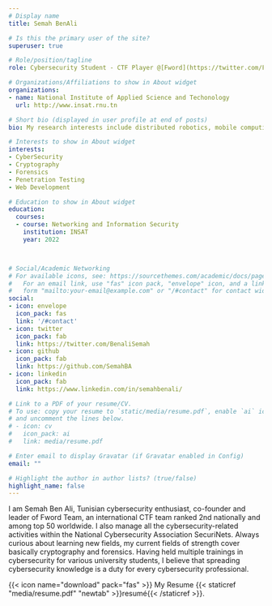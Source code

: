 ```yaml
---
# Display name
title: Semah BenAli

# Is this the primary user of the site?
superuser: true

# Role/position/tagline
role: Cybersecurity Student - CTF Player @[Fword](https://twitter.com/FwordTeam)

# Organizations/Affiliations to show in About widget
organizations:
- name: National Institute of Applied Science and Techonology
  url: http://www.insat.rnu.tn

# Short bio (displayed in user profile at end of posts)
bio: My research interests include distributed robotics, mobile computing and programmable matter.

# Interests to show in About widget
interests:
- CyberSecurity
- Cryptography
- Forensics
- Penetration Testing
- Web Development

# Education to show in About widget
education:
  courses:
  - course: Networking and Information Security
    institution: INSAT
    year: 2022



# Social/Academic Networking
# For available icons, see: https://sourcethemes.com/academic/docs/page-builder/#icons
#   For an email link, use "fas" icon pack, "envelope" icon, and a link in the
#   form "mailto:your-email@example.com" or "/#contact" for contact widget.
social:
- icon: envelope
  icon_pack: fas
  link: '/#contact'
- icon: twitter
  icon_pack: fab
  link: https://twitter.com/BenaliSemah
- icon: github
  icon_pack: fab
  link: https://github.com/SemahBA
- icon: linkedin
  icon_pack: fab
  link: https://www.linkedin.com/in/semahbenali/

# Link to a PDF of your resume/CV.
# To use: copy your resume to `static/media/resume.pdf`, enable `ai` icons in `params.toml`, 
# and uncomment the lines below.
# - icon: cv
#   icon_pack: ai
#   link: media/resume.pdf

# Enter email to display Gravatar (if Gravatar enabled in Config)
email: ""

# Highlight the author in author lists? (true/false)
highlight_name: false
---
```


I am Semah Ben Ali, Tunisian cybersecurity enthusiast, co-founder and leader of Fword Team, an international CTF team ranked 2nd nationally and among top 50 worldwide. I also manage all the cybersecurity-related activities within the National Cybersecurity Association SecuriNets. Always curious about learning new fields, my current fields of strength cover basically cryptography and forensics. Having held multiple trainings in cybersecurity for various university students, I believe that spreading cybersecurity knowledge is a duty for every cybersecurity professional.

{{< icon name="download" pack="fas" >}} My Resume {{< staticref "media/resume.pdf" "newtab" >}}resumé{{< /staticref >}}.
